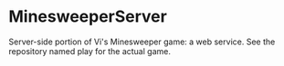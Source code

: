 # MinesweeperServer
Server-side portion of Vi's Minesweeper game: a web service.
See the repository named play for the actual game.

